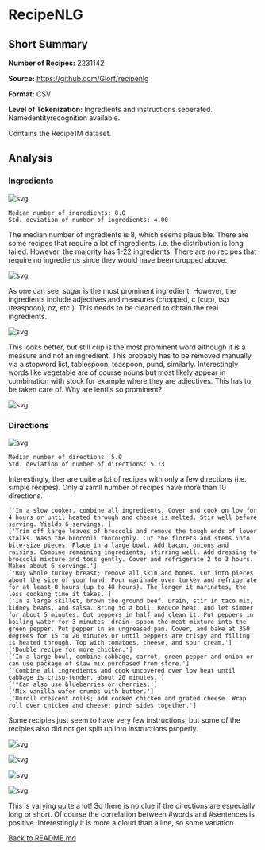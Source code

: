 # RecipeNLG
## Short Summary

**Number of Recipes:** 2231142

**Source:** 
https://github.com/Glorf/recipenlg


**Format:** CSV

**Level of Tokenization:** Ingredients and instructions seperated. Namedentityrecognition available.

Contains the Recipe1M dataset.
## Analysis


### Ingredients

![svg](inspection_recipenlg_files/inspection_recipenlg_4_0.svg)


    Median number of ingredients: 8.0
    Std. deviation of number of ingredients: 4.00



The median number of ingredients is 8, which seems plausible. There are some recipes that require a lot of ingredients, i.e. the distribution is long tailed. However, the majority has 1-22 ingredients. There are no recipes that require no ingredients since they would have been dropped above.



![svg](inspection_recipenlg_files/inspection_recipenlg_7_1.svg)


As one can see, sugar is the most prominent ingredient. However, the ingredients include adjectives and measures (chopped, c (cup), tsp (teaspoon), oz, etc.). This needs to be cleaned to obtain the real ingredients.

![svg](inspection_recipenlg_files/inspection_recipenlg_9_1.svg)


This looks better, but still cup is the most prominent word although it is a measure and not an ingredient. This probably has to be removed manually via a stopword list, tablespoon, teaspoon, pund, similarly. Interestingly words like vegetable are of course nouns but most likely appear in combination with stock for example where they are adjectives. This has to be taken care of. Why are lentils so prominent?



![svg](inspection_recipenlg_files/inspection_recipenlg_11_1.svg)


### Directions



![svg](inspection_recipenlg_files/inspection_recipenlg_13_0.svg)


    Median number of directions: 5.0
    Std. deviation of number of directions: 5.13


Interestingly, ther are quite a lot of recipes with only a few directions (i.e. simple recipes). Only a samll number of recipes have more than 10 directions.


    ['In a slow cooker, combine all ingredients. Cover and cook on low for 4 hours or until heated through and cheese is melted. Stir well before serving. Yields 6 servings.']
    ['Trim off large leaves of broccoli and remove the tough ends of lower stalks. Wash the broccoli thoroughly. Cut the florets and stems into bite-size pieces. Place in a large bowl. Add bacon, onions and raisins. Combine remaining ingredients, stirring well. Add dressing to broccoli mixture and toss gently. Cover and refrigerate 2 to 3 hours. Makes about 6 servings.']
    ['Buy whole turkey breast; remove all skin and bones. Cut into pieces about the size of your hand. Pour marinade over turkey and refrigerate for at least 8 hours (up to 48 hours). The longer it marinates, the less cooking time it takes.']
    ['In a large skillet, brown the ground beef. Drain, stir in taco mix, kidney beans, and salsa. Bring to a boil. Reduce heat, and let simmer for about 5 minutes. Cut peppers in half and clean it. Put peppers in boiling water for 3 minutes- drain- spoon the meat mixture into the green pepper. Put pepper in an ungreased pan. Cover, and bake at 350 degrees for 15 to 20 minutes or until peppers are crispy and filling is heated through. Top with tomatoes, cheese, and sour cream.']
    ['Double recipe for more chicken.']
    ['In a large bowl, combine cabbage, carrot, green pepper and onion or can use package of slaw mix purchased from store.']
    ['Combine all ingredients and cook uncovered over low heat until cabbage is crisp-tender, about 20 minutes.']
    ['*Can also use blueberries or cherries.']
    ['Mix vanilla wafer crumbs with butter.']
    ['Unroll crescent rolls; add cooked chicken and grated cheese. Wrap roll over chicken and cheese; pinch sides together.']


Some recipies just seem to have very few instructions, but some of the recipies also did not get split up into instructions properly.



![svg](inspection_recipenlg_files/inspection_recipenlg_18_0.svg)



![svg](inspection_recipenlg_files/inspection_recipenlg_18_1.svg)



![svg](inspection_recipenlg_files/inspection_recipenlg_18_2.svg)



![svg](inspection_recipenlg_files/inspection_recipenlg_18_3.svg)


This is varying quite a lot! So there is no clue if the directions are especially long or short. Of course the correlation between #words and #sentences is positive. Interestingly it is more a cloud than a line, so some variation.


[Back to README.md](../README.md)